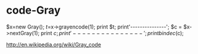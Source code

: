 code-Gray
=========

$x=new Gray();
$t=$x->grayencode(1);
print $t;
print'---------------';
$c = $x->nextGray(1);
print $c;
print'---------------';
print bindec($c);


http://en.wikipedia.org/wiki/Gray_code
